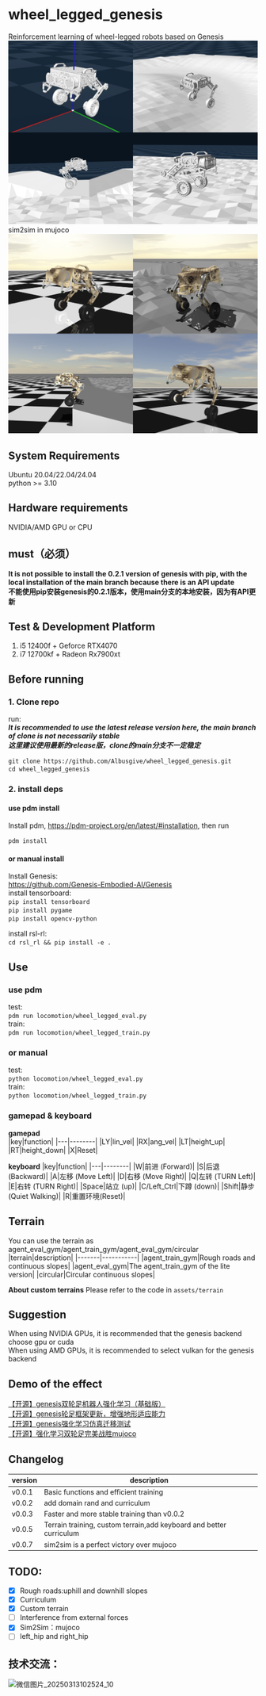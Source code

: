 # wheel_legged_genesis
Reinforcement learning of wheel-legged robots based on Genesis 
![combined_image](picture/combined_image.jpg)   
sim2sim in mujoco  
![combined_image2](picture/combined_image2.jpg)  
## System Requirements  
Ubuntu 20.04/22.04/24.04  
python >= 3.10
## Hardware requirements  
NVIDIA/AMD GPU or CPU  
## must（必须）
**It is not possible to install the 0.2.1 version of genesis with pip, with the local installation of the main branch because there is an API update**  
**不能使用pip安装genesis的0.2.1版本，使用main分支的本地安装，因为有API更新**  
## Test & Development Platform  
1. i5 12400f +  Geforce RTX4070  
2. i7 12700kf + Radeon Rx7900xt
## Before running
### 1. Clone repo
run:  
***It is recommended to use the latest release version here, the main branch of clone is not necessarily stable***  
***这里建议使用最新的release版，clone的main分支不一定稳定***   
```
git clone https://github.com/Albusgive/wheel_legged_genesis.git
cd wheel_legged_genesis
```

### 2. install deps
#### use pdm install
Install pdm, <https://pdm-project.org/en/latest/#installation>, then run
```
pdm install
```

#### or manual install
Install Genesis:  
<https://github.com/Genesis-Embodied-AI/Genesis>  
install tensorboard:    
`pip install tensorboard`  
`pip install pygame`   
`pip install opencv-python`  

install rsl-rl:    
`cd rsl_rl && pip install -e .`  

## Use
### use pdm
test:  
`pdm run locomotion/wheel_legged_eval.py`  
train:  
`pdm run locomotion/wheel_legged_train.py`  

### or manual
test:  
`python locomotion/wheel_legged_eval.py`  
train:  
`python locomotion/wheel_legged_train.py`  

### gamepad & keyboard
**gamepad**  
|key|function|
|---|--------|
|LY|lin_vel|
|RX|ang_vel|
|LT|height_up|
|RT|height_down|
|X|Reset|

**keyboard**
|key|function|
|---|--------|
|W|前进 (Forward)|
|S|后退 (Backward)|
|A|左移 (Move Left)|
|D|右移 (Move Right)|
|Q|左转 (TURN Left)|
|E|右转 (TURN Right)|
|Space|站立 (up)|
|C/Left_Ctrl|下蹲 (down)|
|Shift|静步(Quiet Walking)|
|R|重置环境(Reset)|
## Terrain
You can use the terrain as agent_eval_gym/agent_train_gym/agent_eval_gym/circular  
|terrain|description|
|-------|-----------|
|agent_train_gym|Rough roads and continuous slopes|
|agent_eval_gym|The agent_train_gym of the lite version|
|circular|Circular continuous slopes|

**About custom terrains**
Please refer to the code in `assets/terrain`    
## Suggestion
When using NVIDIA GPUs, it is recommended that the genesis backend choose gpu or cuda    
When using AMD GPUs, it is recommended to select vulkan for the genesis backend  

## Demo of the effect    
[【开源】genesis双轮足机器人强化学习（基础版）](https://www.bilibili.com/video/BV14eKKeiEJB/?share_source=copy_web)   
[【开源】genesis轮足框架更新，增强地形适应能力](https://www.bilibili.com/video/BV16MAHeZEDK/?share_source=copy_web)   
[【开源】genesis强化学习仿真迁移测试](https://www.bilibili.com/video/BV1LUPgeREcb/?share_source=copy_web)  
[【开源】强化学习双轮足完美战胜mujoco](https://www.bilibili.com/video/BV1m79hYgEbA/?share_source=copy_web)    
## Changelog
|version|description|
|-------|-----------|
|v0.0.1|Basic functions and efficient training|
|v0.0.2|add domain rand and curriculum|
|v0.0.3|Faster and more stable training than v0.0.2|
|v0.0.5|Terrain training, custom terrain,add keyboard and better curriculum|
|v0.0.7|sim2sim is a perfect victory over mujoco|
## TODO: 
- [x] Rough roads:uphill and downhill slopes  
- [x] Curriculum  
- [x] Custom terrain  
- [ ] Interference from external forces  
- [x] Sim2Sim：mujoco  
- [ ] left_hip and right_hip  
## 技术交流：  
![微信图片_20250313102524_10](https://github.com/user-attachments/assets/9c590046-1ccf-4b82-b246-3746b92c6832)  

